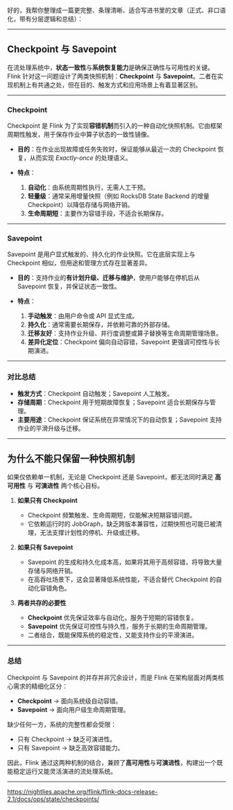 好的，我帮你整理成一篇更完整、条理清晰、适合写进书里的文章（正式、非口语化，带有分层逻辑和总结）：

---

## Checkpoint 与 Savepoint

在流处理系统中，**状态一致性**与**系统恢复能力**是确保正确性与可用性的关键。Flink 针对这一问题设计了两类快照机制：**Checkpoint** 与 **Savepoint**。二者在实现机制上有共通之处，但在目的、触发方式和应用场景上有着显著区别。

---

### Checkpoint

Checkpoint 是 Flink 为了实现**容错机制**而引入的一种自动化快照机制。它由框架周期性触发，用于保存作业中算子状态的一致性镜像。

* **目的**：在作业出现故障或任务失败时，保证能够从最近一次的 Checkpoint 恢复，从而实现 *Exactly-once* 的处理语义。
* **特点**：

  1. **自动化**：由系统周期性执行，无需人工干预。
  2. **轻量级**：通常采用增量快照（例如 RocksDB State Backend 的增量 Checkpoint）以降低存储与网络开销。
  3. **生命周期短**：主要作为容错手段，不适合长期保存。

---

### Savepoint

Savepoint 是用户显式触发的、持久化的作业快照。它在底层实现上与 Checkpoint 相似，但用途和管理方式存在显著差异。

* **目的**：支持作业的**有计划升级、迁移与维护**，使用户能够在停机后从 Savepoint 恢复，并保证状态一致性。
* **特点**：

  1. **手动触发**：由用户命令或 API 显式生成。
  2. **持久化**：通常需要长期保存，并依赖可靠的外部存储。
  3. **迁移友好**：支持作业升级、并行度调整或算子替换等生命周期管理场景。
  4. **差异化定位**：Checkpoint 偏向自动容错，Savepoint 更强调可控性与长期演进。

---

### 对比总结

* **触发方式**：Checkpoint 自动触发；Savepoint 人工触发。
* **存储周期**：Checkpoint 用于短期故障恢复；Savepoint 适合长期保存与管理。
* **主要用途**：Checkpoint 保证系统在异常情况下的自动恢复；Savepoint 支持作业的平滑升级与迁移。

---

## 为什么不能只保留一种快照机制

如果仅依赖单一机制，无论是 Checkpoint 还是 Savepoint，都无法同时满足 **高可用性** 与 **可演进性** 两个核心目标。

1. **如果只有 Checkpoint**

   * Checkpoint 频繁触发、生命周期短，仅能解决短期容错问题。
   * 它依赖运行时的 JobGraph，缺乏跨版本兼容性，过期快照也可能已被清理，无法支撑计划性的停机、升级或迁移。

2. **如果只有 Savepoint**

   * Savepoint 的生成和持久化成本高，如果将其用于高频容错，将导致大量存储与网络开销。
   * 在高吞吐场景下，这会显著降低系统性能，不适合替代 Checkpoint 的自动化容错角色。

3. **两者共存的必要性**

   * **Checkpoint** 优先保证效率与自动化，服务于短期的容错恢复。
   * **Savepoint** 优先保证可控性与持久性，服务于长期的生命周期管理。
   * 二者结合，既能保障系统的稳定性，又能支持作业的平滑演进。

---

### 总结

Checkpoint 与 Savepoint 的并存并非冗余设计，而是 Flink 在架构层面对两类核心需求的精细化区分：

* **Checkpoint** → 面向系统级自动容错。
* **Savepoint** → 面向用户级生命周期管理。

缺少任何一方，系统的完整性都会受限：

* 只有 Checkpoint → 缺乏可演进性。
* 只有 Savepoint → 缺乏高效容错能力。

因此，Flink 通过这两种机制的结合，兼顾了**高可用性**与**可演进性**，构建出一个既能稳定运行又能灵活演进的流处理系统。

---



https://nightlies.apache.org/flink/flink-docs-release-2.1/docs/ops/state/checkpoints/

